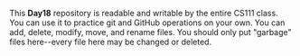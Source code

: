 This <b>Day18</b> repository is readable and writable by the entire CS111 class.
You can use it to practice git and GitHub operations on your own.  You can add, delete, modify, move, and rename files.
You should only put "garbage" files here--every file here may be changed or deleted.
